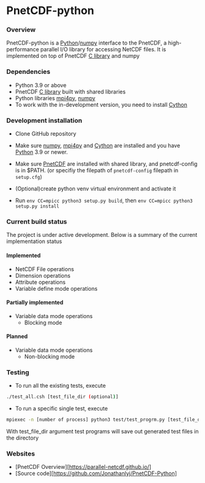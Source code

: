 
# PnetCDF-python
### Overview
PnetCDF-python is a [Python](http://python.org)/[numpy](http://numpy.org) interface to the PnetCDF, a high-performance parallel I/O library for accessing NetCDF files. It is implemented on top of PnetCDF [C library](https://github.com/Parallel-NetCDF/PnetCDF) and numpy 
### Dependencies
* Python 3.9 or above
* PnetCDF [C library](https://github.com/Parallel-NetCDF/PnetCDF) built with shared libraries
* Python libraries [mpi4py](https://mpi4py.readthedocs.io/en/stable/install.html), [numpy](http://www.numpy.org/)
* To work with the in-development version, you need to install [Cython](http://cython.org/)

### Development installation
* Clone GitHub repository 

* Make sure [numpy](http://www.numpy.org/), [mpi4py](https://mpi4py.readthedocs.io/en/stable/install.html) and [Cython](http://cython.org/) are installed and you have [Python](https://www.python.org) 3.9 or newer.

* Make sure [PnetCDF](https://github.com/Parallel-NetCDF/PnetCDF) are installed with shared library, 
  and pnetcdf-config is in $PATH. (or specifiy the filepath of `pnetcdf-config` filepath in `setup.cfg`)

* (Optional)create python venv virtual environment and activate it

* Run `env CC=mpicc python3 setup.py build`, then `env CC=mpicc python3 setup.py install`

### Current build status
The project is under active development. Below is a summary of the current implementation status

#### Implemented 
* NetCDF File operations
* Dimension operations
* Attribute operations
* Variable define mode operations

#### Partially implemented
* Variable data mode operations
    * Blocking mode 

#### Planned
* Variable data mode operations
    * Non-blocking mode 

### Testing
* To run all the existing tests, execute 

```sh
./test_all.csh [test_file_dir (optional)]
```

* To run a specific single test, execute 

```sh
mpiexec -n [number of process] python3 test/test_progrm.py [test_file_dir (optional)]
```

With test_file_dir argument test programs will save out generated test files in the directory

### Websites
* [PnetCDF Overview][https://parallel-netcdf.github.io/]
* [Source code][https://github.com/Jonathanlyj/PnetCDF-Python]